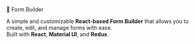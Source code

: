 📝 Form Builder

A simple and customizable **React-based Form Builder** that allows you to create, edit, and manage forms with ease.  
Built with **React**, **Material UI**, and **Redux**.
